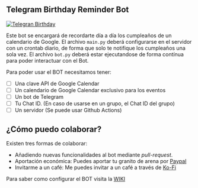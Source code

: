 ## Telegram Birthday Reminder Bot

[![Telegran Birthday](https://github.com/adrianpaniagualeon/telegram-birthday-reminder-bot/actions/workflows/action.yaml/badge.svg)](https://github.com/adrianpaniagualeon/telegram-birthday-reminder-bot/actions/workflows/action.yaml)

Este bot se encargará de recordarte día a día los cumpleaños de un calendario de Google. El archivo `main.py` deberá configurarse en el servidor con un crontab diario, de forma que solo te notifique los cumpleaños una sola vez.
El archivo `bot.py` deberá estar ejecutandose de forma contínua para poder interactuar con el Bot.

Para poder usar el BOT necesitamos tener:
- [ ] Una clave API de Google Calendar
- [ ] Un calendario de Google Calendar exclusivo para los eventos
- [ ] Un bot de Telegram
- [ ] Tu Chat ID. (En caso de usarse en un grupo, el Chat ID del grupo)
- [ ] Un servidor (Se puede usar Github Actions)

## ¿Cómo puedo colaborar?
Existen tres formas de colaborar:
- Añadiendo nuevas funcionalidades al bot mediante _pull-request_. 
- Aportación económica: Puedes aportar tu granito de arena por [Paypal](https://paypal.me/panleoad)
- Invitarme a un café: Me puedes invitar a un café a través de [Ko-Fi](https://ko-fi.com/adrianpaniagualeon)

Para saber como configurar el BOT visita la [WIKI](https://github.com/adrianpaniagualeon/telegram-birthday-reminder-bot/wiki)



